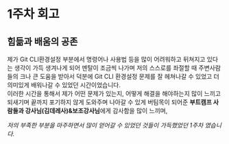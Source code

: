 # 1주차 회고
## 힘듦과 배움의 공존
제가 Git CLI환경설정 부분에서 명령어나 사용법 등을 많이 어려워하고 뒤쳐지고 있다는 생각이 가득 생겨나게 되어 멘탈이 조금씩 나가며 저의 스스로를 좌절할 때 주변사람들의 크나 큰 도움을 받아서 덕분에 Git CLI 환경설정 문제를 잘 헤쳐나갈 수 있었고 더 의미있게 배워나갈 수 있었던 시간이었습니다.  
이러한 시간을 통해서 제가 어떤 문제가 있는지, 어떻게 해결을 해야하는지 많이 느끼고 되새기며 끝까지 포기하지 않게 도와주며 나아갈 수 있게 버팀목이 되어준 **부트캠프 사람들과 강사님(김데레사)&보조강사님**에게 감사함을 많이 느끼며,  

*저의 부족한 부분을 마주하면서 많이 얻어갈 수 있었던 것들이 가득했었던 1주차 였습니다.*
